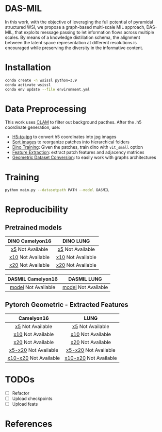 # DAS-MIL

In this work, with the objective of leveraging the full potential of pyramidal structured WSI, we propose a graph-based multi-scale MIL approach, DAS-MIL, that exploits message passing to let information flows across multiple scales. By means of a knowledge distillation schema, the alignment between the latent space representation at different resolutions is encouraged while preserving the diversity in the informative content.

# Installation

```bash
conda create -n wsissl python=3.9
conda activate wsissl
conda env update --file environment.yml
```

# Data Preprocessing
This work uses  [CLAM](https://github.com/mahmoodlab/CLAM) to filter out background pacthes. After the .h5 coordinate generation, use:
- [H5-to-jpg](0-extract_patches/readme.md) to convert h5 coordinates into jpg images
- [Sort images](1-sort_images/readme.md) to reorganize patches into hierarchical folders
- [Dino Training](https://github.com/facebookresearch/dino): Given the patches, train dino with ```vit_small``` option
- [Feature Extraction](2-extract_feats/readme.md): extract patch features and adjacency matrices
- [Geometric Dataset Conversion](3-prepare-geomDataset/readme.md): to easily work with graphs architectures

 # Training
```bash
python main.py --datasetpath PATH --model DASMIL
```

# Reproducibility

## Pretrained models

| DINO Camelyon16  | DINO LUNG |
| :---: | :---:|
| [x5]() Not Available | [x5]() Not Available|
| [x10]() Not Available| [x10]() Not Available|
| [x20]() Not Available| [x20]() Not Available|


| DASMIL Camelyon16  | DASMIL LUNG |
| :---: | :---: |
| [model]() Not Available| [model]() Not Available|


## Pytorch Geometric - Extracted Features

| Camelyon16  | LUNG |
| :---: | :---: |
| [x5]() Not Available | [x5]() Not Available |
| [x10]() Not Available | [x10]() Not Available|
| [x20]() Not Available | [x20]() Not Available |
| [x5-x20]() Not Available | [x5-x20]() Not Available |
| [x10-x20]() Not Available | [x10-x20]() Not Available |


# TODOs
- [ ] Refactor
- [ ] Upload checkpoints
- [ ] Upload feats

# References
